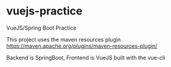 # vuejs-practice
VueJS/Spring Boot Practice

This project uses the maven resources plugin https://maven.apache.org/plugins/maven-resources-plugin/

Backend is SpringBoot, Frontend is VueJS built with the vue-cli
